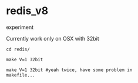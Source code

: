 redis_v8
========

experiment

Currently work only on OSX with 32bit

<code>cd redis/</code>

<code>make V=1 32bit</code>

<code>make V=1 32bit #yeah twice, have some problem in makefile...</code>
